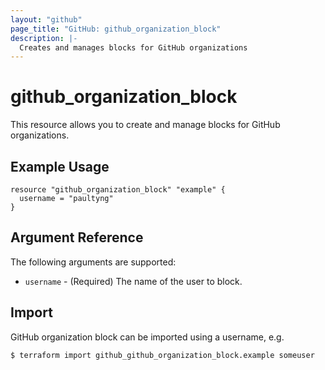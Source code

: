 ```yaml
---
layout: "github"
page_title: "GitHub: github_organization_block"
description: |-
  Creates and manages blocks for GitHub organizations
---
```


# github_organization_block

This resource allows you to create and manage blocks for GitHub organizations.

## Example Usage

```hcl
resource "github_organization_block" "example" {
  username = "paultyng"
}
```

## Argument Reference

The following arguments are supported:

* `username` - (Required) The name of the user to block.

## Import

GitHub organization block can be imported using a username, e.g.

```
$ terraform import github_github_organization_block.example someuser
```
